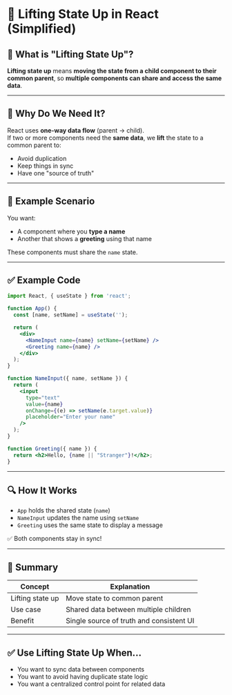 
# 🔼 Lifting State Up in React (Simplified)

## 🧠 What is "Lifting State Up"?

**Lifting state up** means **moving the state from a child component to their common parent**, so **multiple components can share and access the same data**.

---

## 🎯 Why Do We Need It?

React uses **one-way data flow** (parent → child).  
If two or more components need the **same data**, we **lift** the state to a common parent to:

- Avoid duplication
- Keep things in sync
- Have one "source of truth"

---

## 🧪 Example Scenario

You want:
- A component where you **type a name**
- Another that shows a **greeting** using that name

These components must share the `name` state.

---

## ✅ Example Code

```jsx
import React, { useState } from 'react';

function App() {
  const [name, setName] = useState('');

  return (
    <div>
      <NameInput name={name} setName={setName} />
      <Greeting name={name} />
    </div>
  );
}

function NameInput({ name, setName }) {
  return (
    <input
      type="text"
      value={name}
      onChange={(e) => setName(e.target.value)}
      placeholder="Enter your name"
    />
  );
}

function Greeting({ name }) {
  return <h2>Hello, {name || "Stranger"}!</h2>;
}
```

---

## 🔍 How It Works

- `App` holds the shared state (`name`)
- `NameInput` updates the name using `setName`
- `Greeting` uses the same state to display a message

✅ Both components stay in sync!

---

## 📌 Summary

| Concept           | Explanation                                     |
|-------------------|-------------------------------------------------|
| Lifting state up  | Move state to common parent                     |
| Use case          | Shared data between multiple children           |
| Benefit           | Single source of truth and consistent UI        |

---

## ✅ Use Lifting State Up When...

- You want to sync data between components
- You want to avoid having duplicate state logic
- You want a centralized control point for related data
